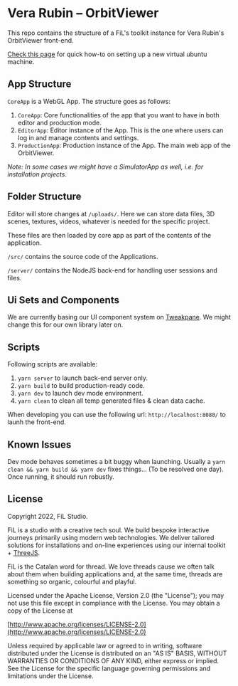 # Vera Rubin – OrbitViewer
This repo contains the structure of a FiL's toolkit instance for Vera Rubin's OrbitViewer front-end. 

[Check this page](https://eduprtas.notion.site/Setting-up-an-ubuntu-VM-instance-from-scratch-d33174b55d9c412bad04e6a3280b26fc) for quick how-to on setting up a new virtual ubuntu machine.

## App Structure
`CoreApp` is a WebGL App. The structure goes as follows:

1. `CoreApp`: Core functionalities of the app that you want to have in both editor and production mode.
2. `EditorApp`: Editor instance of the App. This is the one where users can log in and manage contents and settings.
3. `ProductionApp`: Production instance of the App. The main web app of the OrbitViewer.

*Note: In some cases we might have a SimulatorApp as well, i.e. for installation projects.*

## Folder Structure
Editor will store changes at `/uploads/`. Here we can store data files, 3D scenes, textures, videos, whatever is needed for the specific project.

These files are then loaded by core app as part of the contents of the application.

`/src/` contains the source code of the Applications.

`/server/` contains the NodeJS back-end for handling user sessions and files.

## Ui Sets and Components
We are currently basing our UI component system on [Tweakpane](https://cocopon.github.io/tweakpane/). We might change this for our own library later on.

## Scripts
Following scripts are available:

1. `yarn server` to launch back-end server only.
2. `yarn build` to build production-ready code.
3. `yarn dev` to launch dev mode environment.
4. `yarn clean` to clean all temp generated files & clean data cache.

When developing you can use the following url: `http://localhost:8080/` to launh the front-end.

## Known Issues
Dev mode behaves sometimes a bit buggy when launching. Usually a `yarn clean && yarn build && yarn dev` fixes things... (To be resolved one day). Once running, it should run robustly.

## License
Copyright 2022, FiL Studio.

FiL is a studio with a creative tech soul. We build bespoke interactive journeys primarily using modern web technologies. We deliver tailored solutions for installations and on-line experiences using our internal toolkit + [ThreeJS](https://threejs.org).

FiL is the Catalan word for thread. We love threads cause we often talk about them when building applications and, at the same time, threads are something so organic, colourful and playful.

Licensed under the Apache License, Version 2.0 (the "License");
you may not use this file except in compliance with the License.
You may obtain a copy of the License at

[http://www.apache.org/licenses/LICENSE-2.0](http://www.apache.org/licenses/LICENSE-2.0)

Unless required by applicable law or agreed to in writing, software
distributed under the License is distributed on an "AS IS" BASIS,
WITHOUT WARRANTIES OR CONDITIONS OF ANY KIND, either express or implied.
See the License for the specific language governing permissions and
limitations under the License.
